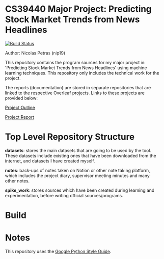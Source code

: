 # CS39440 Major Project: Predicting Stock Market Trends from News Headlines

[![Build Status](https://www.travis-ci.com/npetras/cs39440_stock_prediction_sources.svg?token=MmLDistGnsqM7sy8oz7n&branch=master)](https://www.travis-ci.com/npetras/cs39440_stock_prediction_sources)

Author: Nicolas Petras (nip19)

This repository contains the program sources for my major project in 'Predicting Stock Market Trends from News Headlines' using machine learning techniques. This repository only includes the technical work for the project. 

The reports (documentation) are stored in separate repositories that are linked to the respective Overleaf projects. Links to these projects are provided below:

[Project Outline](https://github.com/npetras/cs39440_project_report)

[Project Report](https://github.com/npetras/cs39440_project_outline_v2)

# Top Level Repository Structure
**datasets**: stores the main datasets that are going to be used by the tool. These datasets include existing ones that have been downloaded from the internet, and datasets I have created myself. 

**notes**: back-ups of notes taken on Notion or other note taking platform, which includes the project diary, supervisor meeting minutes and many other notes.

**spike_work**: stores sources which have been created during learning and experimentation, before writing official sources/programs. 

# Build

# Notes
This repository uses the [Google Python Style Guide](https://google.github.io/styleguide/pyguide.html).
